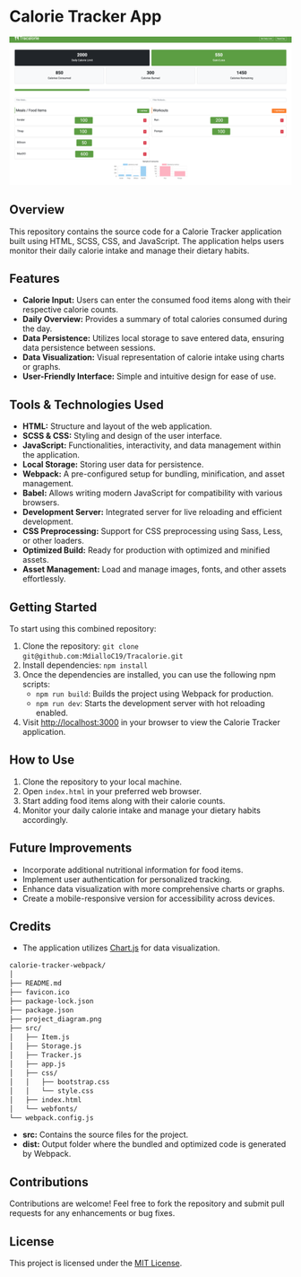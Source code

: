 # Calorie Tracker App

![picture of application](./Tracolorie.png)

## Overview

This repository contains the source code for a Calorie Tracker application built using HTML, SCSS, CSS, and JavaScript. The application helps users monitor their daily calorie intake and manage their dietary habits.

## Features

- **Calorie Input:** Users can enter the consumed food items along with their respective calorie counts.
- **Daily Overview:** Provides a summary of total calories consumed during the day.
- **Data Persistence:** Utilizes local storage to save entered data, ensuring data persistence between sessions.
- **Data Visualization:** Visual representation of calorie intake using charts or graphs.
- **User-Friendly Interface:** Simple and intuitive design for ease of use.

## Tools & Technologies Used

- **HTML:** Structure and layout of the web application.
- **SCSS & CSS:** Styling and design of the user interface.
- **JavaScript:** Functionalities, interactivity, and data management within the application.
- **Local Storage:** Storing user data for persistence.
- **Webpack:** A pre-configured setup for bundling, minification, and asset management.
- **Babel:** Allows writing modern JavaScript for compatibility with various browsers.
- **Development Server:** Integrated server for live reloading and efficient development.
- **CSS Preprocessing:** Support for CSS preprocessing using Sass, Less, or other loaders.
- **Optimized Build:** Ready for production with optimized and minified assets.
- **Asset Management:** Load and manage images, fonts, and other assets effortlessly.

## Getting Started

To start using this combined repository:

1. Clone the repository: `git clone git@github.com:MdialloC19/Tracalorie.git`
2. Install dependencies: `npm install`
3. Once the dependencies are installed, you can use the following npm scripts:
   - `npm run build`: Builds the project using Webpack for production.
   - `npm run dev`: Starts the development server with hot reloading enabled.
4. Visit [http://localhost:3000](http://localhost:3000) in your browser to view the Calorie Tracker application.

## How to Use

1. Clone the repository to your local machine.
2. Open `index.html` in your preferred web browser.
3. Start adding food items along with their calorie counts.
4. Monitor your daily calorie intake and manage your dietary habits accordingly.

## Future Improvements

- Incorporate additional nutritional information for food items.
- Implement user authentication for personalized tracking.
- Enhance data visualization with more comprehensive charts or graphs.
- Create a mobile-responsive version for accessibility across devices.

## Credits

- The application utilizes [Chart.js](https://www.chartjs.org/) for data visualization.

```
calorie-tracker-webpack/
│
├── README.md
├── favicon.ico
├── package-lock.json
├── package.json
├── project_diagram.png
├── src/
│   ├── Item.js
│   ├── Storage.js
│   ├── Tracker.js
│   ├── app.js
│   ├── css/
│   │   ├── bootstrap.css
│   │   └── style.css
│   ├── index.html
│   └── webfonts/
└── webpack.config.js

```

- **src:** Contains the source files for the project.
- **dist:** Output folder where the bundled and optimized code is generated by Webpack.

## Contributions

Contributions are welcome! Feel free to fork the repository and submit pull requests for any enhancements or bug fixes.

## License

This project is licensed under the [MIT License](LICENSE).
